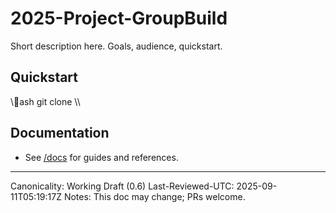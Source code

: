 ﻿# 2025-Project-GroupBuild

Short description here. Goals, audience, quickstart.

## Quickstart
\\\ash
git clone <this-repo>
\\\

## Documentation
- See [/docs](./docs) for guides and references.

---
Canonicality: Working Draft (0.6)
Last-Reviewed-UTC: 2025-09-11T05:19:17Z
Notes: This doc may change; PRs welcome.